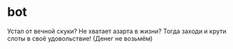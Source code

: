 # bot
Устал от вечной скуки? Не хватает азарта в жизни? Тогда заходи и крути слоты в своё удовольствие!
(Денег не возьмём)
